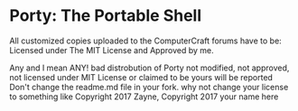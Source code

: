 # Porty: The Portable Shell

All customized copies uploaded to the ComputerCraft forums have to be:
Licensed under The MIT License and Approved by me.

Any and I mean ANY! bad distrobution of Porty not modified, not approved, not licensed under MIT License or claimed to be yours will be reported
Don't change the readme.md file in your fork.
why not change your license to something like
Copyright 2017 Zayne, Copyright 2017 your name here
